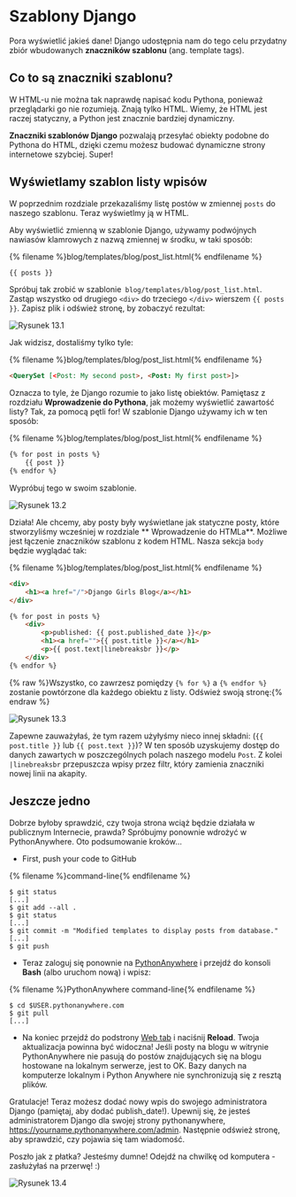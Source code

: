 # Szablony Django

Pora wyświetlić jakieś dane! Django udostępnia nam do tego celu przydatny zbiór wbudowanych **znaczników szablonu** (ang. template tags).

## Co to są znaczniki szablonu?

W HTML-u nie można tak naprawdę napisać kodu Pythona, ponieważ przeglądarki go nie rozumieją. Znają tylko HTML. Wiemy, że HTML jest raczej statyczny, a Python jest znacznie bardziej dynamiczny.

**Znaczniki szablonów Django** pozwalają przesyłać obiekty podobne do Pythona do HTML, dzięki czemu możesz budować dynamiczne strony internetowe szybciej. Super!

## Wyświetlamy szablon listy wpisów

W poprzednim rozdziale przekazaliśmy listę postów w zmiennej `posts` do naszego szablonu. Teraz wyświetlmy ją w HTML.

Aby wyświetlić zmienną w szablonie Django, używamy podwójnych nawiasów klamrowych z nazwą zmiennej w środku, w taki sposób:

{% filename %}blog/templates/blog/post_list.html{% endfilename %}

```html
{{ posts }}
```

Spróbuj tak zrobić w szablonie` blog/templates/blog/post_list.html`. Zastąp wszystko od drugiego `<div>` do trzeciego `</div>` wierszem `{{ posts }}`. Zapisz plik i odśwież stronę, by zobaczyć rezultat:

![Rysunek 13.1](images/step1.png)

Jak widzisz, dostaliśmy tylko tyle:

{% filename %}blog/templates/blog/post_list.html{% endfilename %}

```html
<QuerySet [<Post: My second post>, <Post: My first post>]>
```

Oznacza to tyle, że Django rozumie to jako listę obiektów. Pamiętasz z rozdziału **Wprowadzenie do Pythona**, jak możemy wyświetlić zawartość listy? Tak, za pomocą pętli for! W szablonie Django używamy ich w ten sposób:

{% filename %}blog/templates/blog/post_list.html{% endfilename %}

```html
{% for post in posts %}
    {{ post }}
{% endfor %}
```

Wypróbuj tego w swoim szablonie.

![Rysunek 13.2](images/step2.png)

Działa! Ale chcemy, aby posty były wyświetlane jak statyczne posty, które stworzyliśmy wcześniej w rozdziale ** Wprowadzenie do HTMLa**. Możliwe jest łączenie znaczników szablonu z kodem HTML. Nasza sekcja `body` będzie wyglądać tak:

{% filename %}blog/templates/blog/post_list.html{% endfilename %}

```html
<div>
    <h1><a href="/">Django Girls Blog</a></h1>
</div>

{% for post in posts %}
    <div>
        <p>published: {{ post.published_date }}</p>
        <h1><a href="">{{ post.title }}</a></h1>
        <p>{{ post.text|linebreaksbr }}</p>
    </div>
{% endfor %}
```

{% raw %}Wszystko, co zawrzesz pomiędzy `{% for %}` a `{% endfor %}` zostanie powtórzone dla każdego obiektu z listy. Odśwież swoją stronę:{% endraw %}

![Rysunek 13.3](images/step3.png)

Zapewne zauważyłaś, że tym razem użyłyśmy nieco innej składni: (`{{ post.title }}` lub `{{ post.text }}`)? W ten sposób uzyskujemy dostęp do danych zawartych w poszczególnych polach naszego modelu `Post`. Z kolei `|linebreaksbr` przepuszcza wpisy przez filtr, który zamienia znaczniki nowej linii na akapity.

## Jeszcze jedno

Dobrze byłoby sprawdzić, czy twoja strona wciąż będzie działała w publicznym Internecie, prawda? Spróbujmy ponownie wdrożyć w PythonAnywhere. Oto podsumowanie kroków…

* First, push your code to GitHub

{% filename %}command-line{% endfilename %}

    $ git status
    [...]
    $ git add --all .
    $ git status
    [...]
    $ git commit -m "Modified templates to display posts from database."
    [...]
    $ git push
    

* Teraz zaloguj się ponownie na [PythonAnywhere](https://www.pythonanywhere.com/consoles/) i przejdź do konsoli **Bash** (albo uruchom nową) i wpisz:

{% filename %}PythonAnywhere command-line{% endfilename %}

    $ cd $USER.pythonanywhere.com
    $ git pull
    [...]
    

* Na koniec przejdź do podstrony [Web tab](https://www.pythonanywhere.com/web_app_setup/) i naciśnij **Reload**. Twoja aktualizacja powinna być widoczna! Jeśli posty na blogu w witrynie PythonAnywhere nie pasują do postów znajdujących się na blogu hostowane na lokalnym serwerze, jest to OK. Bazy danych na komputerze lokalnym i Python Anywhere nie synchronizują się z resztą plików.

Gratulacje! Teraz możesz dodać nowy wpis do swojego administratora Django (pamiętaj, aby dodać publish_date!). Upewnij się, że jesteś administratorem Django dla swojej strony pythonanywhere, https://yourname.pythonanywhere.com/admin. Następnie odśwież stronę, aby sprawdzić, czy pojawia się tam wiadomość.

Poszło jak z płatka? Jesteśmy dumne! Odejdź na chwilkę od komputera - zasłużyłaś na przerwę! :)

![Rysunek 13.4](images/donut.png)
